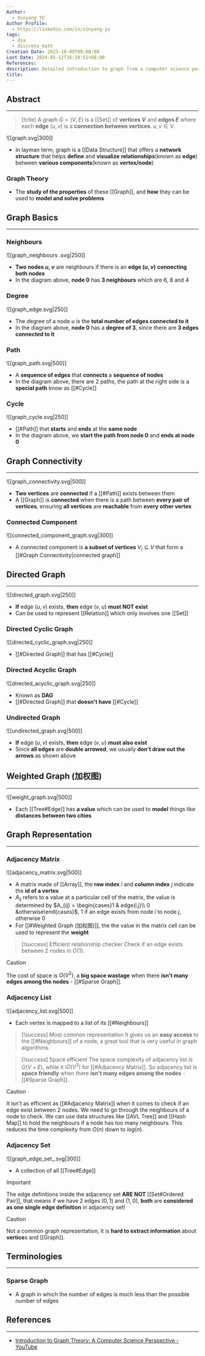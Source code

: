 ```yaml
---
Author:
  - Xinyang YU
Author Profile:
  - https://linkedin.com/in/xinyang-yu
tags:
  - dsa
  - discrete_math
Creation Date: 2023-10-09T09:08:00
Last Date: 2024-05-12T16:10:51+08:00
References: 
description: Detailed introduction to graph from a computer science perspective
title: 
---
```

## Abstract
---
>[!cite]
> A graph $G = (V,E)$ is a [[Set]] of **vertices $V$** and **edges $E$** where each **edge** $(u, v)$ is a **connection between vertices**. $u,v \in V$.

![[graph.svg|300]]


- In layman term, graph is a [[Data Structure]] that offers a **network structure** that helps **define** and **visualize** **relationships**(known as **edge**) between **various components**(known as **vertex/node**) 



### Graph Theory 
- The **study of the properties** of these [[Graph]], and **how** they can be used to **model and solve problems**

## Graph Basics
---
### Neighbours

![[graph_neighbours .svg|250]]

- **Two nodes $u$, $v$** are neighbours if there is an **edge $(u, v)$** **connecting both nodes**
- In the diagram above, **node $0$** has **$3$ neighbours** which are $6$, $8$ and $4$

### Degree

![[graph_edge.svg|250]]

- The degree of a node $u$ is the **total number of edges connected to it**
- In the diagram above, **node $0$** has a **degree of $3$**, since there are **$3$ edges connected to it**

### Path

![[graph_path.svg|500]]

- A **sequence of edges** that **connects** a **sequence of nodes**
- In the diagram above, there are 2 paths, the path at the right side is a **special path** know as [[#Cycle]]
### Cycle

![[graph_cycle.svg|250]]

- [[#Path]] that **starts** and **ends** at the **same node**
- In the diagram above, we **start the path from node $0$** and **ends at node $0$**



## Graph Connectivity
---

![[graph_connectivity.svg|500]]

- **Two vertices** are **connected** if a [[#Path]] exists between them
- A [[Graph]] is **connected** when there is a path between **every pair of vertices**, ensuring **all vertices** are **reachable** from **every other vertex**

### Connected Component

![[connected_component_graph.svg|300]]

- A connected component is **a subset of vertices** $V_{i} \subseteq V$ that form a [[#Graph Connectivity|connected graph]]   




## Directed Graph
---

![[directed_graph.svg|250]]

- **If** edge $(u, v)$ exists, **then** edge $(v, u)$ **must NOT exist**
- Can be used to represent [[Relation]] which only involves one [[Set]] 

### Directed Cyclic Graph

![[directed_cyclic_graph.svg|250]]

- [[#Directed Graph]] that has [[#Cycle]]

### Directed Acyclic Graph

![[directed_acyclic_graph.svg|250]]

- Known as **DAG**
- [[#Directed Graph]] that **doesn't have** [[#Cycle]]


### Undirected Graph

![[undirected_graph.svg|500]]


- **If** edge $(u, v)$ exists, **then** edge $(v, u)$ **must also exist**
- Since **all edges** are **double arrowed**, we usually **don't draw out the arrows** as shown above

## Weighted Graph (加权图)
---

![[weight_graph.svg|500]]


- Each [[Tree#Edge]] has **a value** which can be used to **model** things like **distances between two cities**

## Graph Representation
---
### Adjacency Matrix

![[adjacency_matrix.svg|500]]

- A matrix made of [[Array]], the **row index** $i$ and **column index** $j$ indicate the **id of a vertex**
- $A_{ij}$ refers to a value at a particular cell of the matrix, the value is determined by $A_{ij} = \begin{cases}1 & edge(i,j)\\ 0 &otherwise\end{cases}$, $1$ if  an edge exists from node $i$ to node $j$, otherwise $0$
- For [[#Weighted Graph (加权图)]], the the value in the matrix cell can be used to represent the **weight**

>[!success] Efficient relationship checker
> Check if an edge exists between 2 nodes in $O(1)$.

>[!caution]
> The cost of space is $O(V^2)$, a **big space wastage** when there **isn't many edges among the nodes** - [[#Sparse Graph]].

### Adjacency List


![[adjacency_list.svg|500]]

- Each vertex is mapped to a list of its [[#Neighbours]]

>[!success] Most common representation
> It gives us an **easy access** to the [[#Neighbours]] of a node, a great tool that is very useful in graph algorithms.
> 
> 

>[!success] Space efficient
> The space complexity of adjacency list is $O(V+E)$, while it i$O(V^2)$ for [[#Adjacency Matrix]]. So adjacency list is **space friendly** when there **isn't many edges among the nodes** - [[#Sparse Graph]].

>[!caution]
> It isn't as efficient as [[#Adjacency Matrix]] when it comes to check if an edge exist between 2 nodes. We need to go through the neighbours of a node to check. We can use data structures like [[AVL Tree]] and [[Hash Map]] to hold the neighbours if a node has too many neighbours. This reduces the time complexity from $O(n)$ down to $log(n)$.
### Adjacency Set

![[graph_edge_set_.svg|300]]

- A collection of all [[Tree#Edge]]

>[!important]
> The edge definitions inside the adjacency set **ARE NOT** [[Set#Ordered Pair]], that means if we have 2 edges $(0,1)$ and $(1,0)$, **both** are **considered as one single edge definition** in adjacency set!

>[!caution]
> Not a common graph representation, it is **hard to extract information** about **vertice**s and [[Graph]].


## Terminologies
---


 
### Sparse Graph
- A graph in which the number of edges is much less than the possible number of edges


## References
---
- [Introduction to Graph Theory: A Computer Science Perspective - YouTube](https://www.youtube.com/watch?v=LFKZLXVO-Dg)
